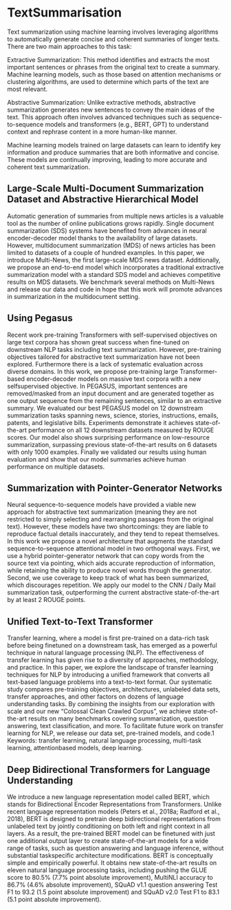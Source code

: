 # TextSummarisation
Text summarization using machine learning involves leveraging algorithms to automatically generate concise and coherent summaries of longer texts. There are two main approaches to this task:

Extractive Summarization: This method identifies and extracts the most important sentences or phrases from the original text to create a summary. Machine learning models, such as those based on attention mechanisms or clustering algorithms, are used to determine which parts of the text are most relevant.

Abstractive Summarization: Unlike extractive methods, abstractive summarization generates new sentences to convey the main ideas of the text. This approach often involves advanced techniques such as sequence-to-sequence models and transformers (e.g., BERT, GPT) to understand context and rephrase content in a more human-like manner.

Machine learning models trained on large datasets can learn to identify key information and produce summaries that are both informative and concise. These models are continually improving, leading to more accurate and coherent text summarization.

## Large-Scale Multi-Document Summarization Dataset and Abstractive Hierarchical Model
Automatic generation of summaries from multiple news articles is a valuable tool as the
number of online publications grows rapidly.
Single document summarization (SDS) systems have benefited from advances in neural encoder-decoder model thanks to the availability of large datasets. However, multidocument summarization (MDS) of news articles has been limited to datasets of a couple
of hundred examples. In this paper, we introduce Multi-News, the first large-scale MDS
news dataset. Additionally, we propose an
end-to-end model which incorporates a traditional extractive summarization model with a
standard SDS model and achieves competitive
results on MDS datasets. We benchmark several methods on Multi-News and release our
data and code in hope that this work will promote advances in summarization in the multidocument setting.

##  Using Pegasus
Recent work pre-training Transformers with
self-supervised objectives on large text corpora
has shown great success when fine-tuned on
downstream NLP tasks including text summarization. However, pre-training objectives tailored for abstractive text summarization have
not been explored. Furthermore there is a
lack of systematic evaluation across diverse domains. In this work, we propose pre-training
large Transformer-based encoder-decoder models on massive text corpora with a new selfsupervised objective. In PEGASUS, important
sentences are removed/masked from an input document and are generated together as one output
sequence from the remaining sentences, similar
to an extractive summary. We evaluated our best
PEGASUS model on 12 downstream summarization tasks spanning news, science, stories, instructions, emails, patents, and legislative bills. Experiments demonstrate it achieves state-of-the-art performance on all 12 downstream datasets measured
by ROUGE scores. Our model also shows surprising performance on low-resource summarization,
surpassing previous state-of-the-art results on 6
datasets with only 1000 examples. Finally we
validated our results using human evaluation and
show that our model summaries achieve human
performance on multiple datasets.

## Summarization with Pointer-Generator Networks

Neural sequence-to-sequence models have
provided a viable new approach for abstractive text summarization (meaning
they are not restricted to simply selecting
and rearranging passages from the original text). However, these models have two
shortcomings: they are liable to reproduce
factual details inaccurately, and they tend
to repeat themselves. In this work we propose a novel architecture that augments the
standard sequence-to-sequence attentional
model in two orthogonal ways. First,
we use a hybrid pointer-generator network
that can copy words from the source text
via pointing, which aids accurate reproduction of information, while retaining the
ability to produce novel words through the
generator. Second, we use coverage to
keep track of what has been summarized,
which discourages repetition. We apply
our model to the CNN / Daily Mail summarization task, outperforming the current
abstractive state-of-the-art by at least 2
ROUGE points.

## Unified Text-to-Text Transformer
Transfer learning, where a model is first pre-trained on a data-rich task before being finetuned on a downstream task, has emerged as a powerful technique in natural language
processing (NLP). The effectiveness of transfer learning has given rise to a diversity of
approaches, methodology, and practice. In this paper, we explore the landscape of transfer
learning techniques for NLP by introducing a unified framework that converts all text-based
language problems into a text-to-text format. Our systematic study compares pre-training
objectives, architectures, unlabeled data sets, transfer approaches, and other factors on
dozens of language understanding tasks. By combining the insights from our exploration
with scale and our new “Colossal Clean Crawled Corpus”, we achieve state-of-the-art results
on many benchmarks covering summarization, question answering, text classification, and
more. To facilitate future work on transfer learning for NLP, we release our data set,
pre-trained models, and code.1
Keywords: transfer learning, natural language processing, multi-task learning, attentionbased models, deep learning.


## Deep Bidirectional Transformers for Language Understanding

We introduce a new language representation model called BERT, which stands for
Bidirectional Encoder Representations from
Transformers. Unlike recent language representation models (Peters et al., 2018a; Radford et al., 2018), BERT is designed to pretrain deep bidirectional representations from
unlabeled text by jointly conditioning on both
left and right context in all layers. As a result, the pre-trained BERT model can be finetuned with just one additional output layer
to create state-of-the-art models for a wide
range of tasks, such as question answering and
language inference, without substantial taskspecific architecture modifications.
BERT is conceptually simple and empirically
powerful. It obtains new state-of-the-art results on eleven natural language processing
tasks, including pushing the GLUE score to
80.5% (7.7% point absolute improvement),
MultiNLI accuracy to 86.7% (4.6% absolute
improvement), SQuAD v1.1 question answering Test F1 to 93.2 (1.5 point absolute improvement) and SQuAD v2.0 Test F1 to 83.1
(5.1 point absolute improvement).


